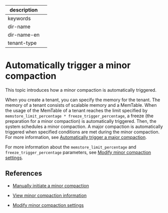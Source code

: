 |description||
|---|---|
|keywords||
|dir-name||
|dir-name-en||
|tenant-type||

# Automatically trigger a minor compaction

This topic introduces how a minor compaction is automatically triggered.

When you create a tenant, you can specify the memory for the tenant. The memory of a tenant consists of scalable memory and a MemTable. When the usage of the MemTable of a tenant reaches the limit specified by `memstore_limit_percentage * freeze_trigger_percentage`, a freeze (the preparation for a minor compaction) is automatically triggered. Then, the system schedules a minor compaction. A major compaction is automatically triggered when specified conditions are met during the minor compaction. For more information, see [Automatically trigger a major compaction](../200.merge-management/200.automatic-merge-triggering.md).

For more information about the `memstore_limit_percentage` and `freeze_trigger_percentage` parameters, see [Modify minor compaction settings](../100.dump-management/500.modify-dump-configuration.md).

## References

* [Manually initiate a minor compaction](../100.dump-management/300.trigger-dump-manually.md)

* [View minor compaction information](../100.dump-management/400.view-dump-information.md)

* [Modify minor compaction settings](../100.dump-management/500.modify-dump-configuration.md)